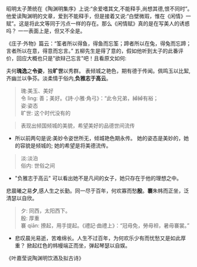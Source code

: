 
昭明太子萧统在《陶渊明集序》上说:“余爱嗜其文,不能释手,尚想其德,恨不同时”。他爱读陶渊明的文章，爱到不能释手，但是接着又说:“白壁微瑕，惟在《闲情》一赋”。这是将此文等同于污点一样的存在。那么《闲情赋》真的是在写美人的诱惑吗？  一一表面上是，但又不全是。

《庄子·外物》篇云：“筌者所以得鱼，得鱼而忘筌；蹄者所以在兔，得兔而忘蹄；言者所以在意，得意而忘言。”  五柳先生是得了意的，假如他听到太子的此番评价，回应大概也只是"欲辩己忘言"吧！且看原文如何:  

夫何**瑰逸**之**令姿**，独**旷世**以秀群。  表倾城之艳色，期有德于传闻。佩鸣玉以比絜,齐幽兰以争芬。淡柔情于俗内,**负雅志于高云**。
> 瑰:美玉、美好  
令  lìnɡ: 善；美好。《詩·小雅·角弓》：“此令兄弟，綽綽有裕；  
姿:姿态  
旷世: 这个时代没有的  

>  表现出倾国倾城的美貌，希望美好的品德世间流传  

- 所以前两句是说:美妙令姿世所无，倾城艳色期永传。 她的姿态是美妙的，她的容貌是倾城的;  她的希望是将美德流传。  

> 淡:淡泊  
俗内:  世俗之间  

- "负雅志于高云" 可以看出她不是凡间的女子，她只存在于他的理想之中。  


悲晨曦之易**夕**,感人生之长勤。同一尽于百年，何欢寡而愁**殷**。**褰**朱帏而正坐，泛清瑟以自欣。
> 夕: 同西，太阳西下。    
殷: 厚重  
褰 qiān: 撩起，用手提起。《禮記·曲禮上》：“冠毋免，勞毋袒，暑毋褰裳。”  

-  悲叹晨光易逝，苦难绵长。人生不过百年，为何欢乐少有而忧愁又是如此厚重？  掀起红色的帏幔端正而坐，弹起琴瑟以自娱。  

《叶嘉莹说陶渊明饮酒及拟古诗》  
